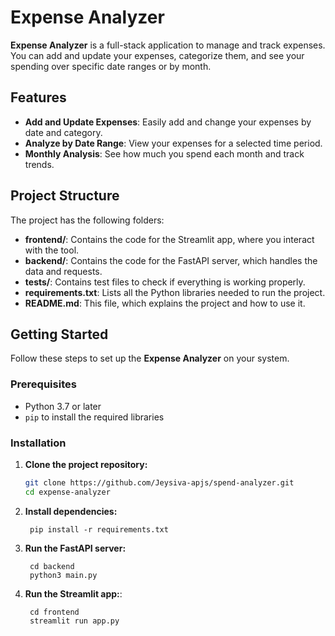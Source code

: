 # Expense Analyzer

**Expense Analyzer** is a full-stack application to manage and track expenses. You can add and update your expenses, categorize them, and see your spending over specific date ranges or by month.

## Features

- **Add and Update Expenses**: Easily add and change your expenses by date and category.
- **Analyze by Date Range**: View your expenses for a selected time period.
- **Monthly Analysis**: See how much you spend each month and track trends.

## Project Structure

The project has the following folders:

- **frontend/**: Contains the code for the Streamlit app, where you interact with the tool.
- **backend/**: Contains the code for the FastAPI server, which handles the data and requests.
- **tests/**: Contains test files to check if everything is working properly.
- **requirements.txt**: Lists all the Python libraries needed to run the project.
- **README.md**: This file, which explains the project and how to use it.

## Getting Started

Follow these steps to set up the **Expense Analyzer** on your system.

### Prerequisites

- Python 3.7 or later
- `pip` to install the required libraries

### Installation

1. **Clone the project repository:**
   ```bash
   git clone https://github.com/Jeysiva-apjs/spend-analyzer.git
   cd expense-analyzer

2. **Install dependencies:**  
   ```commandline
    pip install -r requirements.txt
   ```

3. **Run the FastAPI server:** 
   ```commandline
    cd backend
    python3 main.py
   ```
4. **Run the Streamlit app:**:   
   ```commandline
    cd frontend
    streamlit run app.py
   ```
